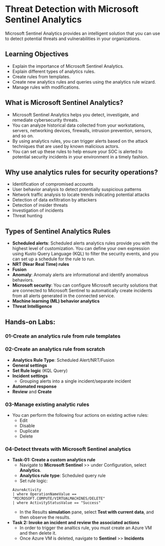 # Threat Detection with Microsoft Sentinel Analytics

Microsoft Sentinel Analytics provides an intelligent solution that you can use to detect potential threats and vulnerabilities in your organizations.

## Learning Objectives

- Explain the importance of Microsoft Sentinel Analytics.
- Explain different types of analytics rules.
- Create rules from templates.
- Create new analytics rules and queries using the analytics rule wizard.
- Manage rules with modifications.

## What is Microsoft Sentinel Analytics?

- Microsoft Sentinel Analytics helps you detect, investigate, and remediate cybersecurity threats.
- You can analyze historical data collected from your workstations, servers, networking devices, firewalls, intrusion prevention, sensors, and so on.
- By using analytics rules, you can trigger alerts based on the attack techniques that are used by known malicious actors.
- You can set up these rules to help ensure your SOC is alerted to potential security incidents in your environment in a timely fashion.

## Why use analytics rules for security operations?

- Identification of compromised accounts
- User behavior analysis to detect potentially suspicious patterns
- Network traffic analysis to locate trends indicating potential attacks
- Detection of data exfiltration by attackers
- Detection of insider threats
- Investigation of incidents
- Threat hunting

## Types of Sentinel Analytics Rules

- **Scheduled alerts**: Scheduled alerts analytics rules provide you with the highest level of customization. You can define your own expression using Kusto Query Language (KQL) to filter the security events, and you can set up a schedule for the rule to run.
- **NRT (Near Real Time) rules**
- **Fusion**
- **Anomaly**: Anomaly alerts are informational and identify anomalous behaviors.
- **Microsoft security**: You can configure Microsoft security solutions that are connected to Microsoft Sentinel to automatically create incidents from all alerts generated in the connected service.
- **Machine learning (ML) behavior analytics**
- **Threat Intelligence**

## Hands-on Labs:

### 01-Create an analytics rule from rule templates

### 02-Create an analytics rule from scratch

- **Analytics Rule Type**: Scheduled Alert/NRT/Fusion
- **General settings**
- **Set Rule logic** (KQL Query)
- **Incident settings**
  - Grouping alerts into a single incident/separate incident
- **Automated response**
- **Review** and **Create**

### 03-Manage existing analytic rules

- You can perform the following four actions on existing active rules:
  - Edit
  - Disable
  - Duplicate
  - Delete

### 04-Detect threats with Microsoft Sentinel analytics

- **Task-01: Create a custom analytics rule**
  - Navigate to **Microsoft Sentinel** >> under Configuration, select **Analytics**.
  - **Analytics rule type**: Scheduled query rule
  - Set rule logic:
  ```
  AzureActivity
  | where OperationNameValue == "MICROSOFT.COMPUTE/VIRTUALMACHINES/DELETE"
  | where ActivityStatusValue == "Success"
  ```
  - In the Results **simulation** pane, select **Test with current data**, and then observe the results.
- **Task 2: Invoke an incident and review the associated actions**
  - In order to trigger the analtics rule, you must create an Azure VM and then delete it.
  - Once Azure VM is deleted, navigate to **Sentinel** >> **Incidents**
